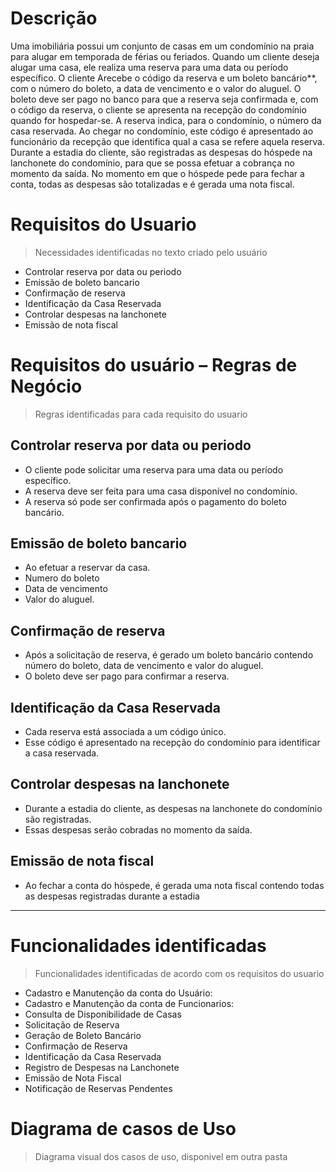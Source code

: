 # Descrição
Uma imobiliária possui um conjunto de casas em um condomínio na praia para alugar em temporada de férias ou feriados.
Quando um cliente deseja alugar uma casa, ele realiza uma reserva para uma data ou período específico.
O cliente Arecebe o código da reserva e um boleto bancário**, com o número do boleto, a data de vencimento e o valor do
aluguel. O boleto deve ser pago no banco para que a reserva seja confirmada e, com o código da reserva, o cliente se
apresenta na recepção do condomínio quando for hospedar-se. A reserva indica, para o condomínio,
o número da casa reservada. Ao chegar no condomínio, este código  é apresentado ao  funcionário da recepção  que
identifica qual a casa se refere aquela reserva. Durante a estadia do cliente, são registradas as despesas do hóspede
na lanchonete do condomínio, para que se possa efetuar a cobrança no momento da saída. No momento em que o hóspede pede
para fechar a conta, todas as despesas são totalizadas e é gerada uma nota fiscal.

# Requisitos do Usuario
> Necessidades identificadas no texto criado pelo usuário

- Controlar reserva por data ou periodo
- Emissão de boleto bancario
- Confirmação de reserva
- Identificação da Casa Reservada
- Controlar despesas na lanchonete
- Emissão de nota fiscal

#  Requisitos do usuário – Regras de Negócio
> Regras identificadas para cada requisito do usuario

## Controlar reserva por data ou periodo
- O cliente pode solicitar uma reserva para uma data ou período específico.
- A reserva deve ser feita para uma casa disponível no condomínio.
- A reserva só pode ser confirmada após o pagamento do boleto bancário.

## Emissão de boleto bancario
- Ao efetuar a reservar da casa.
- Numero do boleto
- Data de vencimento
- Valor do aluguel.

## Confirmação de reserva
- Após a solicitação de reserva, é gerado um boleto bancário contendo número do boleto, data de vencimento e valor do aluguel.
- O boleto deve ser pago para confirmar a reserva.

## Identificação da Casa Reservada
- Cada reserva está associada a um código único.
- Esse código é apresentado na recepção do condomínio para identificar a casa reservada.

## Controlar despesas na lanchonete
- Durante a estadia do cliente, as despesas na lanchonete do condomínio são registradas.
- Essas despesas serão cobradas no momento da saída.

## Emissão de nota fiscal
- Ao fechar a conta do hóspede, é gerada uma nota fiscal contendo todas as despesas registradas durante a estadia

---

# Funcionalidades identificadas
> Funcionalidades identificadas de acordo com os requisitos do usuario

- Cadastro e Manutenção da conta do Usuário:
- Cadastro e Manutenção da conta de Funcionarios:
- Consulta de Disponibilidade de Casas
- Solicitação de Reserva
- Geração de Boleto Bancário
- Confirmação de Reserva
- Identificação da Casa Reservada
- Registro de Despesas na Lanchonete
- Emissão de Nota Fiscal
- Notificação de Reservas Pendentes



# Diagrama de casos de Uso
> Diagrama visual dos casos de uso, disponivel em outra pasta
> 
